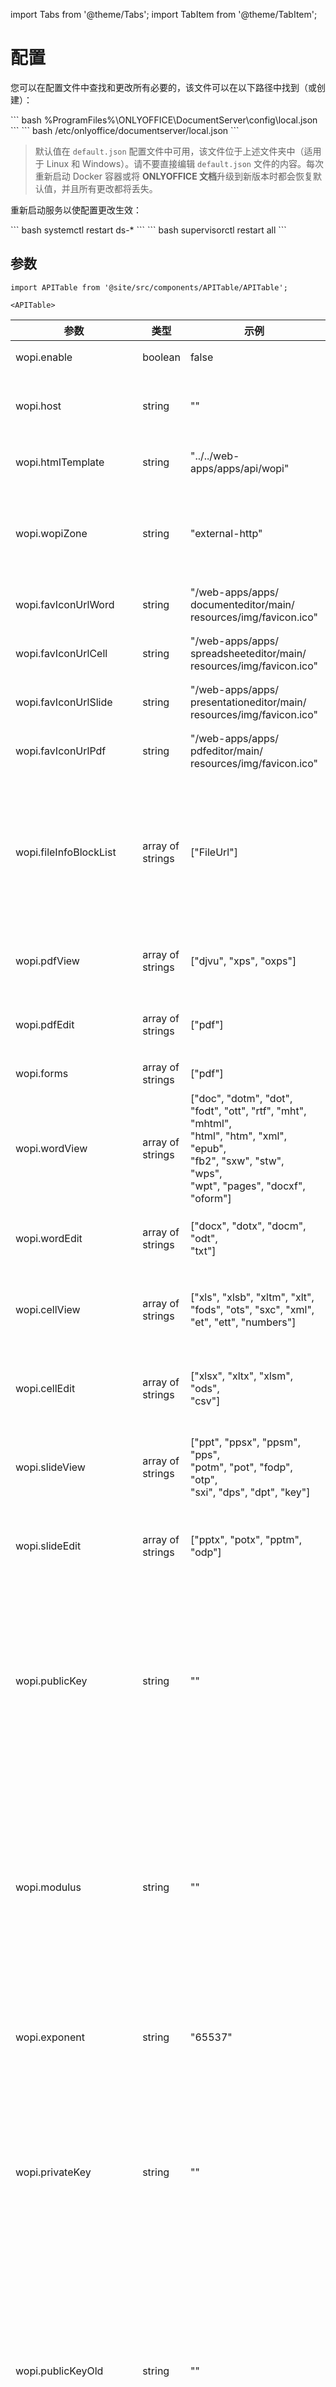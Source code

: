 ﻿---
sidebar_position: -10
---

import Tabs from '@theme/Tabs';
import TabItem from '@theme/TabItem';

# 配置

您可以在配置文件中查找和更改所有必要的，该文件可以在以下路径中找到（或创建）：

<Tabs>
  <TabItem value="windows" label="Windows">
      ``` bash
      %ProgramFiles%\ONLYOFFICE\DocumentServer\config\local.json
      ```
  </TabItem>
  <TabItem value="linux" label="Linux">
      ``` bash
      /etc/onlyoffice/documentserver/local.json
      ```
  </TabItem>
</Tabs>

> 默认值在 `default.json` 配置文件中可用，该文件位于上述文件夹中（适用于 Linux 和 Windows）。请不要直接编辑 `default.json` 文件的内容。每次重新启动 Docker 容器或将 **ONLYOFFICE 文档**升级到新版本时都会恢复默认值，并且所有更改都将丢失。

重新启动服务以使配置更改生效：

<Tabs>
  <TabItem value="rpm-deb" label="RPM/DEB packages">
      ``` bash
      systemctl restart ds-*
      ```
  </TabItem>
  <TabItem value="docker" label="Docker">
      ``` bash
      supervisorctl restart all
      ```
  </TabItem>
</Tabs>

## 参数

```mdx-code-block
import APITable from '@site/src/components/APITable/APITable';

<APITable>
```

| 参数                      | 类型             | 示例                                                                                                                                                               | Description                                                                                                                                                                                                                                      |
| ------------------------------ | ---------------- | --------------------------------------------------------------------------------------------------------------------------------------------------------------------- | ------------------------------------------------------------------------------------------------------------------------------------------------------------------------------------------------------------------------------------------------ |
| wopi.enable                    | boolean          | false                                                                                                                                                                 | 定义是否启用 WOPI。                                                                                                                                                                                                               |
| wopi.host                      | string           | ""                                                                                                                                                                    | 定义 WOPI 主机（主机名或 IP 地址）。                                                                                                                                                                                                 |
| wopi.htmlTemplate              | string           | "../../web-apps/apps/api/wopi"                                                                                                                                        | 定义 WOPI HTML 模板的路径。                                                                                                                                                                                                        |
| wopi.wopiZone                  | string           | "external-http"                                                                                                                                                       | 定义文档服务器用于将浏览器导航到 WOPI 应用程序的区域。                                                                                                                                                    |
| wopi.favIconUrlWord            | string           | "/web-apps/apps/<br/>documenteditor/main/<br/>resources/img/favicon.ico"                                                                                              | 定义文档编辑器的图标路径。                                                                                                                                                                                           |
| wopi.favIconUrlCell            | string           | "/web-apps/apps/<br/>spreadsheeteditor/main/<br/>resources/img/favicon.ico"                                                                                           | 定义电子表格编辑器的图标路径。                                                                                                                                                                                        |
| wopi.favIconUrlSlide           | string           | "/web-apps/apps/<br/>presentationeditor/main/<br/>resources/img/favicon.ico"                                                                                          | 定义演示文稿编辑器的图标路径。                                                                                                                                                                                       |
| wopi.favIconUrlPdf             | string           | "/web-apps/apps/<br/>pdfeditor/main/<br/>resources/img/favicon.ico"                                                                                                   | 定义 pdf 编辑器的图标路径。                                                                                                                                                                                                |
| wopi.fileInfoBlockList         | array of strings | \["FileUrl"]                                                                                                                                                          | 定义 WOPI 文件信息参数列表，在将此数组发送到浏览器时会被阻止。但是，这些参数在服务器上可用。                                                                               |
| wopi.pdfView                   | array of strings | \["djvu", "xps", "oxps"]                                                                                                                                              | 定义可以在 pdf 编辑器中查看的文件类型。                                                                                                                                                                                     |
| wopi.pdfEdit                   | array of strings | \["pdf"]                                                                                                                                                              | 定义可以在 pdf 编辑器中编辑的文件类型。                                                                                                                                                                                     |
| wopi.forms                     | array of strings | \["pdf"]                                                                                                                                                              | 定义表单文件类型。                                                                                                                                                                                                                     |
| wopi.wordView                  | array of strings | \["doc", "dotm", "dot", "fodt", "ott", "rtf", "mht", "mhtml",<br/>"html", "htm", "xml", "epub",<br/>"fb2", "sxw", "stw", "wps",<br/>"wpt", "pages", "docxf", "oform"] | 定义可以在文档编辑器中查看的文件类型。                                                                                                                                                                                |
| wopi.wordEdit                  | array of strings | \["docx", "dotx", "docm", "odt",<br/>"txt"]                                                                                                                           | 定义可以在文档编辑器中编辑的文件类型。                                                                                                                                                                                |
| wopi.cellView                  | array of strings | \["xls", "xlsb", "xltm", "xlt",<br/>"fods", "ots", "sxc", "xml",<br/>"et", "ett", "numbers"]                                                                          | 定义可以在电子表格编辑器中查看的文件类型。                                                                                                                                                                             |
| wopi.cellEdit                  | array of strings | \["xlsx", "xltx", "xlsm", "ods",<br/>"csv"]                                                                                                                           | 定义可以在电子表格编辑器中编辑的文件类型。<br/>                                                                                                                                                                        |
| wopi.slideView                 | array of strings | \["ppt", "ppsx", "ppsm", "pps",<br/>"potm", "pot", "fodp", "otp",<br/>"sxi", "dps", "dpt", "key"]                                                                     | 定义可以在演示文稿编辑器中查看的文件类型。                                                                                                                                                                            |
| wopi.slideEdit                 | array of strings | \["pptx", "potx", "pptm", "odp"]                                                                                                                                      | 定义可以在演示文稿编辑器中编辑的文件类型。                                                                                                                                                                             |
| wopi.publicKey                 | string           | ""                                                                                                                                                                    | 定义集成商用来检查私钥的公钥。<br/><br/>请注意，自 8.3 版本起，default.json 与 local.json 文件中的该参数值不再相同。                          |
| wopi.modulus                   | string           | ""                                                                                                                                                                    | 定义用于检索公钥的 Base64 编码格式的 RSA 模数。<br/><br/>请注意，自 8.3 版本起，default.json 与 local.json 文件中的该参数值不再相同。      |
| wopi.exponent                  | string           | "65537"                                                                                                                                                               | 定义用于检索公钥的 Base64 编码格式的旧 RSA 指数。                                                                                                                                                  |
| wopi.privateKey                | string           | ""                                                                                                                                                                    | 定义签署文档服务器请求的私钥。<br/><br/>请注意，自 8.3 版本起，default.json 与 local.json 文件中的该参数值不再相同。                                    |
| wopi.publicKeyOld              | string           | ""                                                                                                                                                                    | 定义集成商用来检查私钥的旧公钥。<br/><br/>请注意，自 8.3 版本起，default.json 与 local.json 文件中的该参数值不再相同。                      |
| wopi.modulusOld                | string           | ""                                                                                                                                                                    | 定义用于检索公钥的 Base64 编码格式的旧 RSA 模数。<br/><br/>请注意，自 8.3 版本起，default.json 与 local.json 文件中的该参数值不再相同。 |
| wopi.exponentOld               | string           | "65537"                                                                                                                                                               | 定义用于检索公钥的 Base64 编码格式的旧 RSA 指数。                                                                                                                                              |
| wopi.privateKeyOld             | string           | ""                                                                                                                                                                    | 定义签署文档服务器请求的旧私钥。<br/><br/>请注意，自 8.3 版本起，default.json 与 local.json 文件中的该参数值不再相同。                              |
| wopi.refreshLockInterval       | string           | "10m"                                                                                                                                                                 | 通过将文件自动过期定时器重置为 30 分钟，定义刷新文件锁定的间隔时间（以分钟为单位）。                                                                                                                |
| wopi.dummy                     | object           |                                                                                                                                                                       | 定义压力测试的虚拟处理程序的属性。                                                                                                                                                                                     |
| wopi.dummy.enable              | boolean          | false                                                                                                                                                                 | 定义是否启用虚拟处理程序。                                                                                                                                                                                                |
| wopi.dummy.<br/>sampleFilePath | string           | ""              

```mdx-code-block
</APITable>
```

## 示例

``` json
{
  "wopi": {
    "enable": false,
    "host": "",
    "htmlTemplate": "../../web-apps/apps/api/wopi",
    "wopiZone": "external-http",
    "favIconUrlWord": "/web-apps/apps/documenteditor/main/resources/img/favicon.ico",
    "favIconUrlCell": "/web-apps/apps/spreadsheeteditor/main/resources/img/favicon.ico",
    "favIconUrlSlide": "/web-apps/apps/presentationeditor/main/resources/img/favicon.ico",
    "favIconUrlPdf": "/web-apps/apps/pdfeditor/main/resources/img/favicon.ico",
    "fileInfoBlockList": ["FileUrl"],
    "pdfView": ["djvu", "xps", "oxps"],
    "pdfEdit": ["pdf"],
    "forms": ["pdf"],
    "wordView": ["doc", "dotm", "dot", "fodt", "ott", "rtf", "mht", "mhtml", "html", "htm", "xml", "epub", "fb2", "sxw", "stw", "wps", "wpt", "pages", "docxf", "oform"],
    "wordEdit": ["docx", "dotx", "docm", "odt", "txt"],
    "cellView": ["xls", "xlsb", "xltm", "xlt", "fods", "ots", "sxc", "xml", "et", "ett", "numbers"],
    "cellEdit": ["xlsx", "xltx", "xlsm", "ods", "csv"],
    "slideView": ["ppt", "ppsx", "ppsm", "pps", "potm", "pot", "fodp", "otp", "sxi", "dps", "dpt", "key"],
    "slideEdit": ["pptx", "potx", "pptm", "odp"],
    "publicKey": "",
    "modulus": "",
    "exponent": 65537,
    "privateKey": "",
    "publicKeyOld": "",
    "modulusOld": "",
    "exponentOld": 65537,
    "privateKeyOld": "",
    "refreshLockInterval": "10m",
    "dummy": {
      "enable": false,
      "sampleFilePath": ""
    }
  }
}
```
